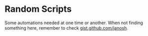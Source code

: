 # Random Scripts

Some automations needed at one time or another. When not finding something here, remember to check [gist.github.com/janosh](https://gist.github.com/janosh).
